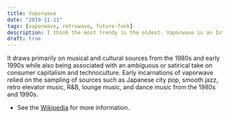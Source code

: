 ```yaml
---
title: Vaporwave
date: "2019-11-11"
tags: [vaporwave, retrowave, future-funk]
description: I think the most trendy is the oldest. Vaporwave is an Internet-based microgenre that was built upon the experimental and ironic tendencies of genres such as chillwave and hypnagogic pop.
draft: true
---
```


It draws primarily on musical and cultural sources from the 1980s and early 1990s while also being associated with an ambiguous or satirical take on consumer capitalism and technoculture. Early incarnations of vaporwave relied on the sampling of sources such as Japanese city pop, smooth jazz, retro elevator music, R&B, lounge music, and dance music from the 1980s and 1990s.

- See the [Wikipedia](https://en.wikipedia.org/wiki/Vaporwave) for more information.

